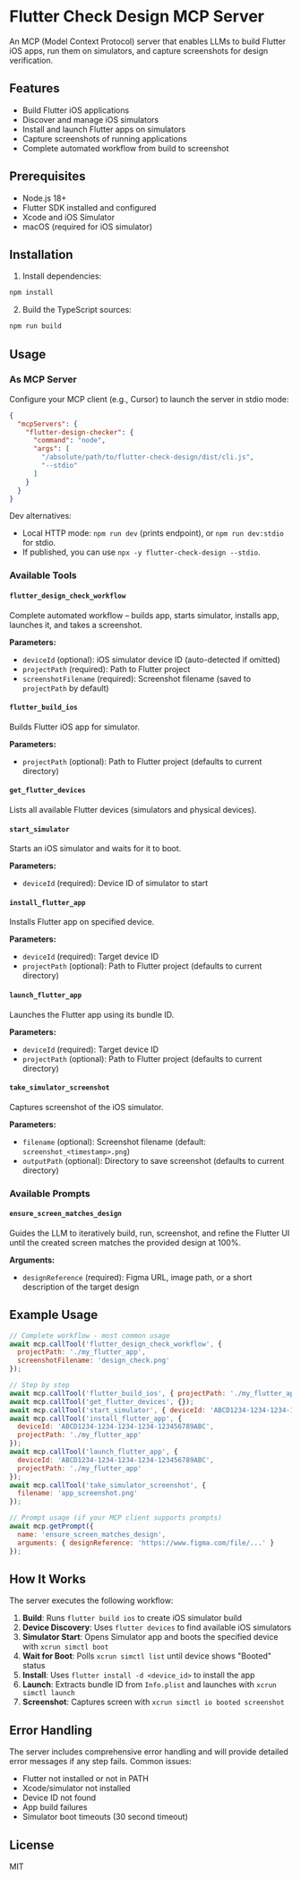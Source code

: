 # Flutter Check Design MCP Server

An MCP (Model Context Protocol) server that enables LLMs to build Flutter iOS apps, run them on simulators, and capture screenshots for design verification.

## Features

- Build Flutter iOS applications
- Discover and manage iOS simulators
- Install and launch Flutter apps on simulators
- Capture screenshots of running applications
- Complete automated workflow from build to screenshot

## Prerequisites

- Node.js 18+
- Flutter SDK installed and configured
- Xcode and iOS Simulator
- macOS (required for iOS simulator)

## Installation

1. Install dependencies:
```bash
npm install
```
2. Build the TypeScript sources:
```bash
npm run build
```

## Usage

### As MCP Server

Configure your MCP client (e.g., Cursor) to launch the server in stdio mode:

```json
{
  "mcpServers": {
    "flutter-design-checker": {
      "command": "node",
      "args": [
        "/absolute/path/to/flutter-check-design/dist/cli.js",
        "--stdio"
      ]
    }
  }
}
```

Dev alternatives:
- Local HTTP mode: `npm run dev` (prints endpoint), or `npm run dev:stdio` for stdio.
- If published, you can use `npx -y flutter-check-design --stdio`.

### Available Tools

#### `flutter_design_check_workflow`
Complete automated workflow – builds app, starts simulator, installs app, launches it, and takes a screenshot.

**Parameters:**
- `deviceId` (optional): iOS simulator device ID (auto-detected if omitted)
- `projectPath` (required): Path to Flutter project
- `screenshotFilename` (required): Screenshot filename (saved to `projectPath` by default)

#### `flutter_build_ios`
Builds Flutter iOS app for simulator.

**Parameters:**
- `projectPath` (optional): Path to Flutter project (defaults to current directory)

#### `get_flutter_devices`
Lists all available Flutter devices (simulators and physical devices).

#### `start_simulator`
Starts an iOS simulator and waits for it to boot.

**Parameters:**
- `deviceId` (required): Device ID of simulator to start

#### `install_flutter_app`
Installs Flutter app on specified device.

**Parameters:**
- `deviceId` (required): Target device ID
- `projectPath` (optional): Path to Flutter project (defaults to current directory)

#### `launch_flutter_app`
Launches the Flutter app using its bundle ID.

**Parameters:**
- `deviceId` (required): Target device ID
- `projectPath` (optional): Path to Flutter project (defaults to current directory)

#### `take_simulator_screenshot`
Captures screenshot of the iOS simulator.

**Parameters:**
- `filename` (optional): Screenshot filename (default: `screenshot_<timestamp>.png`)
- `outputPath` (optional): Directory to save screenshot (defaults to current directory)

### Available Prompts

#### `ensure_screen_matches_design`
Guides the LLM to iteratively build, run, screenshot, and refine the Flutter UI until the created screen matches the provided design at 100%.

**Arguments:**
- `designReference` (required): Figma URL, image path, or a short description of the target design

## Example Usage

```javascript
// Complete workflow - most common usage
await mcp.callTool('flutter_design_check_workflow', {
  projectPath: './my_flutter_app',
  screenshotFilename: 'design_check.png'
});

// Step by step
await mcp.callTool('flutter_build_ios', { projectPath: './my_flutter_app' });
await mcp.callTool('get_flutter_devices', {});
await mcp.callTool('start_simulator', { deviceId: 'ABCD1234-1234-1234-1234-123456789ABC' });
await mcp.callTool('install_flutter_app', {
  deviceId: 'ABCD1234-1234-1234-1234-123456789ABC',
  projectPath: './my_flutter_app'
});
await mcp.callTool('launch_flutter_app', {
  deviceId: 'ABCD1234-1234-1234-1234-123456789ABC',
  projectPath: './my_flutter_app'
});
await mcp.callTool('take_simulator_screenshot', {
  filename: 'app_screenshot.png'
});

// Prompt usage (if your MCP client supports prompts)
await mcp.getPrompt({
  name: 'ensure_screen_matches_design',
  arguments: { designReference: 'https://www.figma.com/file/...' }
});
```

## How It Works

The server executes the following workflow:

1. **Build**: Runs `flutter build ios` to create iOS simulator build
2. **Device Discovery**: Uses `flutter devices` to find available iOS simulators
3. **Simulator Start**: Opens Simulator app and boots the specified device with `xcrun simctl boot`
4. **Wait for Boot**: Polls `xcrun simctl list` until device shows "Booted" status
5. **Install**: Uses `flutter install -d <device_id>` to install the app
6. **Launch**: Extracts bundle ID from `Info.plist` and launches with `xcrun simctl launch`
7. **Screenshot**: Captures screen with `xcrun simctl io booted screenshot`

## Error Handling

The server includes comprehensive error handling and will provide detailed error messages if any step fails. Common issues:

- Flutter not installed or not in PATH
- Xcode/simulator not installed
- Device ID not found
- App build failures
- Simulator boot timeouts (30 second timeout)

## License

MIT